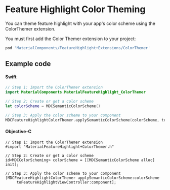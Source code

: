 <!--docs:
title: "Color Theming"
layout: detail
section: components
excerpt: "How to theme Feature Highlight using the Material Design color system."
iconId: feature_highlight
path: /catalog/feature-highlights/color-theming/
-->

# Feature Highlight Color Theming

You can theme feature highlight with your app's color scheme using the ColorThemer extension.

You must first add the Color Themer extension to your project:

``` bash
pod 'MaterialComponents/FeatureHighlight+Extensions/ColorThemer'
```

## Example code

<!--<div class="material-code-render" markdown="1">-->
#### Swift
``` swift
// Step 1: Import the ColorThemer extension
import MaterialComponents.MaterialFeatureHighlight_ColorThemer

// Step 2: Create or get a color scheme
let colorScheme = MDCSemanticColorScheme()

// Step 3: Apply the color scheme to your component
MDCFeatureHighlightColorThemer.applySemanticColorScheme(colorScheme, to: component)
```

#### Objective-C

``` objc
// Step 1: Import the ColorThemer extension
#import "MaterialFeatureHighlight+ColorThemer.h"

// Step 2: Create or get a color scheme
id<MDCColorScheming> colorScheme = [[MDCSemanticColorScheme alloc] init];

// Step 3: Apply the color scheme to your component
[MDCFeatureHighlightColorThemer applySemanticColorScheme:colorScheme
     toFeatureHighlightViewController:component];
```
<!--</div>-->
